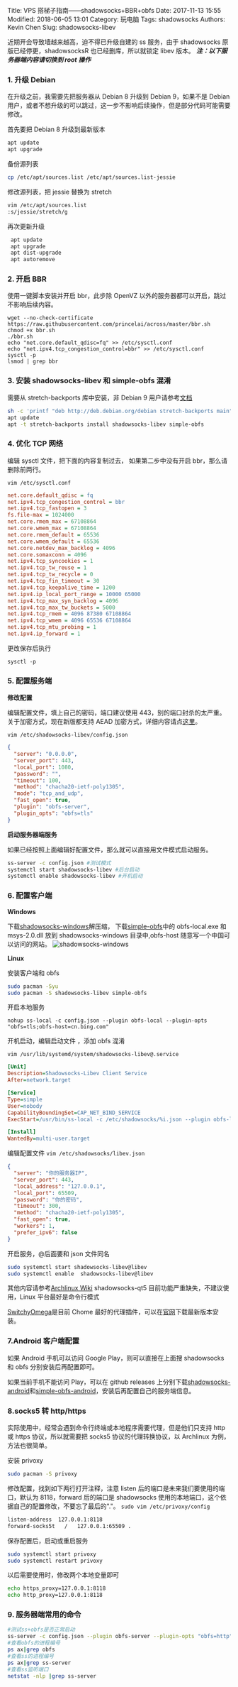 Title: VPS 搭梯子指南——shadowsocks+BBR+obfs
Date: 2017-11-13 15:55
Modified: 2018-06-05 13:01
Category: 玩电脑
Tags: shadowsocks
Authors: Kevin Chen
Slug: shadowsocks-libev

近期开会导致墙越来越高，迫不得已升级自建的 ss 服务，由于 shadowsocks 原版已经停更，shadowsocksR 也已经删库，所以就锁定 libev 版本。
**_注：以下服务器端内容请切换到 root 操作_**

### 1. 升级 Debian

在升级之前，我需要先把服务器从 Debian 8 升级到 Debian 9，如果不是 Debian 用户，或者不想升级的可以跳过，这一步不影响后续操作，但是部分代码可能需要修改。

首先要把 Debian 8 升级到最新版本

```bash
apt update
apt upgrade
```

备份源列表

```bash
cp /etc/apt/sources.list /etc/apt/sources.list-jessie
```

修改源列表，把 jessie 替换为 stretch

```bash
vim /etc/apt/sources.list
:s/jessie/stretch/g
```

再次更新升级

```bash
 apt update
 apt upgrade
 apt dist-upgrade
 apt autoremove
```

### 2. 开启 BBR

使用一键脚本安装并开启 bbr，此步除 OpenVZ 以外的服务器都可以开启，跳过不影响后续内容。

```
wget --no-check-certificate https://raw.githubusercontent.com/princelai/across/master/bbr.sh
chmod +x bbr.sh
./bbr.sh
echo "net.core.default_qdisc=fq" >> /etc/sysctl.conf
echo "net.ipv4.tcp_congestion_control=bbr" >> /etc/sysctl.conf
sysctl -p
lsmod | grep bbr
```

### 3. 安装 shadowsocks-libev 和 simple-obfs 混淆

需要从 stretch-backports 库中安装，非 Debian 9 用户请参考[文档][1]

```bash
sh -c 'printf "deb http://deb.debian.org/debian stretch-backports main" > /etc/apt/sources.list.d/stretch-backports.list'
apt update
apt -t stretch-backports install shadowsocks-libev simple-obfs
```

### 4. 优化 TCP 网络

编辑 sysctl 文件，把下面的内容复制过去，
如果第二步中没有开启 bbr，那么请删除前两行。

`vim /etc/sysctl.conf`

```ini
net.core.default_qdisc = fq
net.ipv4.tcp_congestion_control = bbr
net.ipv4.tcp_fastopen = 3
fs.file-max = 1024000
net.core.rmem_max = 67108864
net.core.wmem_max = 67108864
net.core.rmem_default = 65536
net.core.wmem_default = 65536
net.core.netdev_max_backlog = 4096
net.core.somaxconn = 4096
net.ipv4.tcp_syncookies = 1
net.ipv4.tcp_tw_reuse = 1
net.ipv4.tcp_tw_recycle = 0
net.ipv4.tcp_fin_timeout = 30
net.ipv4.tcp_keepalive_time = 1200
net.ipv4.ip_local_port_range = 10000 65000
net.ipv4.tcp_max_syn_backlog = 4096
net.ipv4.tcp_max_tw_buckets = 5000
net.ipv4.tcp_rmem = 4096 87380 67108864
net.ipv4.tcp_wmem = 4096 65536 67108864
net.ipv4.tcp_mtu_probing = 1
net.ipv4.ip_forward = 1
```

更改保存后执行

```
sysctl -p
```

### 5. 配置服务端

**修改配置**

编辑配置文件，填上自己的密码，端口建议使用 443，别的端口封杀的太严重。
关于加密方式，现在新版都支持 AEAD 加密方式，详细内容请点[这里][2]。

`vim /etc/shadowsocks-libev/config.json`

```json
{
  "server": "0.0.0.0",
  "server_port": 443,
  "local_port": 1080,
  "password": "",
  "timeout": 100,
  "method": "chacha20-ietf-poly1305",
  "mode": "tcp_and_udp",
  "fast_open": true,
  "plugin": "obfs-server",
  "plugin_opts": "obfs=tls"
}
```

**启动服务器端服务**

如果已经按照上面编辑好配置文件，那么就可以直接用文件模式启动服务。

```bash
ss-server -c config.json #测试模式
systemctl start shadowsocks-libev #后台启动
systemctl enable shadowsocks-libev #开机启动
```

### 6. 配置客户端

**Windows**

下载[shadowsocks-windows][3]解压缩，
下载[simple-obfs][4]中的 obfs-local.exe 和 msys-2.0.dll 放到 shadowsocks-windows 目录中,obfs-host 随意写一个中国可以访问的网站。
![shadowsocks-windows](http://kevinstuchuang.qiniudn.com/blog-pic/shadowsocks-windows.png)

**Linux**

安装客户端和 obfs

```bash
sudo pacman -Syu
sudo pacman -S shadowsocks-libev simple-obfs
```

开启本地服务

```
nohup ss-local -c config.json --plugin obfs-local --plugin-opts "obfs=tls;obfs-host=cn.bing.com"
```

开机启动，编辑启动文件 ，添加 obfs 混淆

`vim /usr/lib/systemd/system/shadowsocks-libev@.service`

```ini
[Unit]
Description=Shadowsocks-Libev Client Service
After=network.target

[Service]
Type=simple
User=nobody
CapabilityBoundingSet=CAP_NET_BIND_SERVICE
ExecStart=/usr/bin/ss-local -c /etc/shadowsocks/%i.json --plugin obfs-local --plugin-opts "obfs=tls;obfs-host=cn.bing.com"

[Install]
WantedBy=multi-user.target
```

编辑配置文件
`vim /etc/shadowsocks/libev.json`

```json
{
  "server": "你的服务器IP",
  "server_port": 443,
  "local_address": "127.0.0.1",
  "local_port": 65509,
  "password": "你的密码",
  "timeout": 300,
  "method": "chacha20-ietf-poly1305",
  "fast_open": true,
  "workers": 1,
  "prefer_ipv6": false
}
```

开启服务，@后面要和 json 文件同名

```bash
sudo systemctl start shadowsocks-libev@libev
sudo systemctl enable  shadowsocks-libev@libev
```

其他内容请参考[Archlinux Wiki][5]
shadowsocks-qt5 目前功能严重缺失，不建议使用，Linux 平台最好是命令行模式

[SwitchyOmega][6]是目前 Chome 最好的代理插件，可以在[官网][7]下载最新版本安装。

### 7.Android 客户端配置

如果 Android 手机可以访问 Google Play，则可以直接在上面搜 shadowsocks 和 obfs 分别安装后再配置即可。

如果当前手机不能访问 Play，可以在 github releases 上分别下载[shadowsocks-android][8]和[simple-obfs-android][9]，安装后再配置自己的服务端信息。

### 8.socks5 转 http/https

实际使用中，经常会遇到命令行终端或本地程序需要代理，但是他们只支持 http 或 https 协议，所以就需要把 socks5 协议的代理转换协议，以 Archlinux 为例，方法也很简单。

安装 privoxy

```bash
sudo pacman -S privoxy
```

修改配置，找到如下两行打开注释，注意 listen 后的端口是未来我们要使用的端口，默认为 8118，forward 后的端口是 shadowsocks 使用的本地端口，这个依据自己的配置修改，不要忘了最后的"."。
`sudo vim /etc/privoxy/config`

```bash
listen-address  127.0.0.1:8118
forward-socks5t   /   127.0.0.1:65509 .
```

保存配置后，启动或重启服务

```bash
sudo systemctl start privoxy
sudo systemctl restart privoxy
```

以后需要使用时，修改两个本地变量即可

```bash
echo https_proxy=127.0.0.1:8118
echo http_proxy=127.0.0.1:8118
```

### 9. 服务器端常用的命令

```bash
#测试ss+obfs是否正常启动
ss-server -c config.json --plugin obfs-server --plugin-opts "obfs=http"
#查看obfs的进程编号
ps ax|grep obfs
#查看ss的进程编号
ps ax|grep ss-server
#查看ss监听端口
netstat -nlp |grep ss-server
```

[1]: https://github.com/shadowsocks/shadowsocks-libev#pre-build-configure-guide
[2]: https://shadowsocks.org/en/spec/AEAD-Ciphers.html
[3]: https://github.com/shadowsocks/shadowsocks-windows/releases
[4]: https://github.com/imgk/simple-obfs-Cygwin/releases
[5]: https://wiki.archlinux.org/index.php/Shadowsocks_(%E7%AE%80%E4%BD%93%E4%B8%AD%E6%96%87)#.E5.91.BD.E4.BB.A4.E8.A1.8C
[6]: https://chrome.google.com/webstore/detail/proxy-switchyomega/padekgcemlokbadohgkifijomclgjgif?hl=zh-CN
[7]: https://www.switchyomega.com/download.html
[8]: https://github.com/shadowsocks/shadowsocks-android/releases
[9]: https://github.com/shadowsocks/simple-obfs-android/releases
